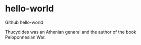 # hello-world
Github hello-world

Thucydides was an Athenian general and the author of the book Peloponnesian War.
